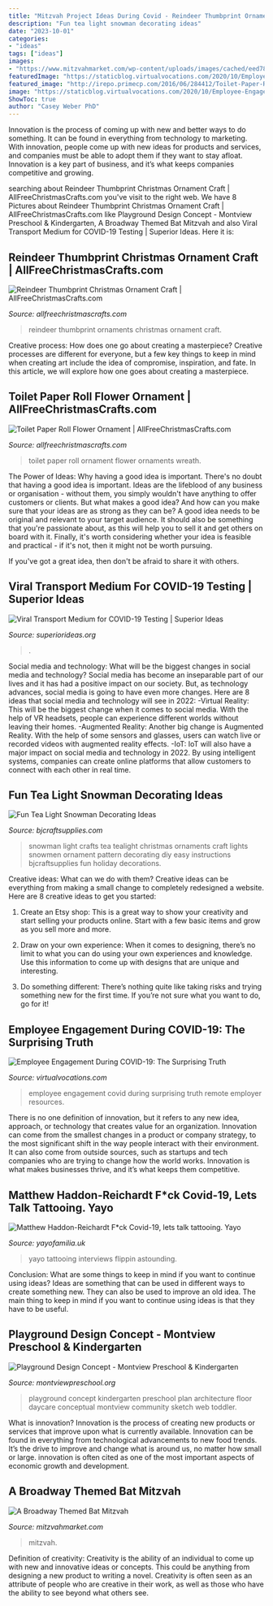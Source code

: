 ```yaml
---
title: "Mitzvah Project Ideas During Covid - Reindeer Thumbprint Ornaments Christmas Ornament Craft"
description: "Fun tea light snowman decorating ideas"
date: "2023-10-01"
categories:
- "ideas"
tags: ["ideas"]
images:
- "https://www.mitzvahmarket.com/wp-content/uploads/images/cached/eed783221da4d7bb0fb97af1f1c929f3.jpeg?ver=1508443315"
featuredImage: "https://staticblog.virtualvocations.com/2020/10/Employee-Engagement-During-COVID-19_-The-Surprising-Truth-1024x435.png"
featured_image: "http://irepo.primecp.com/2016/06/284412/Toilet-Paper-Roll-Wreath-Ornaments-new_ExtraLarge800_ID-1697698.jpg?v=1697698"
image: "https://staticblog.virtualvocations.com/2020/10/Employee-Engagement-During-COVID-19_-The-Surprising-Truth-1024x435.png"
ShowToc: true
author: "Casey Weber PhD"
---
```



Innovation is the process of coming up with new and better ways to do something. It can be found in everything from technology to marketing. With innovation, people come up with new ideas for products and services, and companies must be able to adopt them if they want to stay afloat. Innovation is a key part of business, and it’s what keeps companies competitive and growing.

	

		
searching about Reindeer Thumbprint Christmas Ornament Craft | AllFreeChristmasCrafts.com you've visit to the right web. We have 8 Pictures about Reindeer Thumbprint Christmas Ornament Craft | AllFreeChristmasCrafts.com like Playground Design Concept - Montview Preschool &amp; Kindergarten, A Broadway Themed Bat Mitzvah and also Viral Transport Medium for COVID-19 Testing | Superior Ideas. Here it is:
		
    
## Reindeer Thumbprint Christmas Ornament Craft | AllFreeChristmasCrafts.com

<img loading=lazy src="https://irepo.primecp.com/2015/03/209396/reindeer-thumbprint-ornaments-pm_ExtraLarge1000_ID-884581.jpg?v=884581" onerror="this.onerror=null;this.src='https://tse1.mm.bing.net/th?id=OIP.bOSW3PUr3egqPwpo0Ba9kAHaJ7&amp;pid=15.1';" alt="Reindeer Thumbprint Christmas Ornament Craft | AllFreeChristmasCrafts.com">

_Source: allfreechristmascrafts.com_

>reindeer thumbprint ornaments christmas ornament craft. 

	

Creative process: How does one go about creating a masterpiece?
Creative processes are different for everyone, but a few key things to keep in mind when creating art include the idea of compromise, inspiration, and fate. In this article, we will explore how one goes about creating a masterpiece.

    
## Toilet Paper Roll Flower Ornament | AllFreeChristmasCrafts.com

<img loading=lazy src="http://irepo.primecp.com/2016/06/284412/Toilet-Paper-Roll-Wreath-Ornaments-new_ExtraLarge800_ID-1697698.jpg?v=1697698" onerror="this.onerror=null;this.src='https://tse1.mm.bing.net/th?id=OIP.4y4kWQORrHIniWE3qYDolQHaHa&amp;pid=15.1';" alt="Toilet Paper Roll Flower Ornament | AllFreeChristmasCrafts.com">

_Source: allfreechristmascrafts.com_

>toilet paper roll ornament flower ornaments wreath. 

	

The Power of Ideas: Why having a good idea is important.
There's no doubt that having a good idea is important. Ideas are the lifeblood of any business or organisation - without them, you simply wouldn't have anything to offer customers or clients. But what makes a good idea? And how can you make sure that your ideas are as strong as they can be?
A good idea needs to be original and relevant to your target audience. It should also be something that you're passionate about, as this will help you to sell it and get others on board with it. Finally, it's worth considering whether your idea is feasible and practical - if it's not, then it might not be worth pursuing.

If you've got a great idea, then don't be afraid to share it with others.

    
## Viral Transport Medium For COVID-19 Testing | Superior Ideas

<img loading=lazy src="https://www.superiorideas.org/sites/default/files/vtm.jpg" onerror="this.onerror=null;this.src='https://tse2.mm.bing.net/th?id=OIP.lvUzT1A25sydGBhNfaP1oAHaFU&amp;pid=15.1';" alt="Viral Transport Medium for COVID-19 Testing | Superior Ideas">

_Source: superiorideas.org_

>. 

	

Social media and technology: What will be the biggest changes in social media and technology?
Social media has become an inseparable part of our lives and it has had a positive impact on our society. But, as technology advances, social media is going to have even more changes. Here are 8 ideas that social media and technology will see in 2022: 
-Virtual Reality: This will be the biggest change when it comes to social media. With the help of VR headsets, people can experience different worlds without leaving their homes. 
-Augmented Reality: Another big change is Augmented Reality. With the help of some sensors and glasses, users can watch live or recorded videos with augmented reality effects. 
-IoT: IoT will also have a major impact on social media and technology in 2022. By using intelligent systems, companies can create online platforms that allow customers to connect with each other in real time.

    
## Fun Tea Light Snowman Decorating Ideas

<img loading=lazy src="http://www.bjcraftsupplies.com/pattern/images/tealightSnowmen01.jpg" onerror="this.onerror=null;this.src='https://tse4.mm.bing.net/th?id=OIP.zOKECDve3CzYZ58uRTYaJgHaEX&amp;pid=15.1';" alt="Fun Tea Light Snowman Decorating Ideas">

_Source: bjcraftsupplies.com_

>snowman light crafts tea tealight christmas ornaments craft lights snowmen ornament pattern decorating diy easy instructions bjcraftsupplies fun holiday decorations. 

	

Creative ideas: What can we do with them?
Creative ideas can be everything from making a small change to completely redesigned a website. Here are 8 creative ideas to get you started:
1. Create an Etsy shop: This is a great way to show your creativity and start selling your products online. Start with a few basic items and grow as you sell more and more.

2. Draw on your own experience: When it comes to designing, there’s no limit to what you can do using your own experiences and knowledge. Use this information to come up with designs that are unique and interesting.

3. Do something different: There’s nothing quite like taking risks and trying something new for the first time. If you’re not sure what you want to do, go for it!

    
## Employee Engagement During COVID-19: The Surprising Truth

<img loading=lazy src="https://staticblog.virtualvocations.com/2020/10/Employee-Engagement-During-COVID-19_-The-Surprising-Truth-1024x435.png" onerror="this.onerror=null;this.src='https://tse4.mm.bing.net/th?id=OIP.XkcdTj6QGUnkplFnbmuprgHaDJ&amp;pid=15.1';" alt="Employee Engagement During COVID-19: The Surprising Truth">

_Source: virtualvocations.com_

>employee engagement covid during surprising truth remote employer resources. 

	

There is no one definition of innovation, but it refers to any new idea, approach, or technology that creates value for an organization. Innovation can come from the smallest changes in a product or company strategy, to the most significant shift in the way people interact with their environment. It can also come from outside sources, such as startups and tech companies who are trying to change how the world works. Innovation is what makes businesses thrive, and it’s what keeps them competitive.

    
## Matthew Haddon-Reichardt F*ck Covid-19, Lets Talk Tattooing. Yayo

<img loading=lazy src="https://cdn.shopify.com/s/files/1/2156/7915/articles/84446452_2524243211187043_8551751735738105856_n_1200x1200_crop_center.jpg?v=1586011208" onerror="this.onerror=null;this.src='https://tse1.mm.bing.net/th?id=OIP.QtkL83154x40plIeVrP7YQHaHa&amp;pid=15.1';" alt="Matthew Haddon-Reichardt F*ck Covid-19, lets talk tattooing. Yayo">

_Source: yayofamilia.uk_

>yayo tattooing interviews flippin astounding. 

	

Conclusion: What are some things to keep in mind if you want to continue using ideas?
Ideas are something that can be used in different ways to create something new. They can also be used to improve an old idea. The main thing to keep in mind if you want to continue using ideas is that they have to be useful.

    
## Playground Design Concept - Montview Preschool &amp; Kindergarten

<img loading=lazy src="http://montviewpreschool.org/wp-content/uploads/2015/04/Proposed-playground-design-2015_web-1024x768.png" onerror="this.onerror=null;this.src='https://tse1.mm.bing.net/th?id=OIP.aAMc7Mzs2eODp_zSqwpnxgHaFj&amp;pid=15.1';" alt="Playground Design Concept - Montview Preschool &amp; Kindergarten">

_Source: montviewpreschool.org_

>playground concept kindergarten preschool plan architecture floor daycare conceptual montview community sketch web toddler. 

	

What is innovation?
Innovation is the process of creating new products or services that improve upon what is currently available. Innovation can be found in everything from technological advancements to new food trends. It’s the drive to improve and change what is around us, no matter how small or large. innovation is often cited as one of the most important aspects of economic growth and development.

    
## A Broadway Themed Bat Mitzvah

<img loading=lazy src="https://www.mitzvahmarket.com/wp-content/uploads/images/cached/eed783221da4d7bb0fb97af1f1c929f3.jpeg?ver=1508443315" onerror="this.onerror=null;this.src='https://tse1.mm.bing.net/th?id=OIP.3Ib8NwSndgtx6XC19zaa7wHaE8&amp;pid=15.1';" alt="A Broadway Themed Bat Mitzvah">

_Source: mitzvahmarket.com_

>mitzvah. 

	

Definition of creativity:
Creativity is the ability of an individual to come up with new and innovative ideas or concepts. This could be anything from designing a new product to writing a novel. Creativity is often seen as an attribute of people who are creative in their work, as well as those who have the ability to see beyond what others see.

